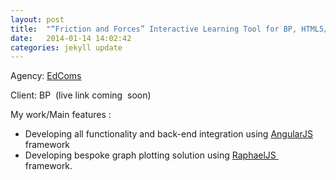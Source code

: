 ```yaml
---
layout: post
title:  "“Friction and Forces” Interactive Learning Tool for BP, HTML5/AngularJS"
date:   2014-01-14 14:02:42
categories: jekyll update
---
```

Agency: [EdComs](http://www.edcoms.com/)  

Client: BP  (live link coming  soon)

My work/Main features :

- Developing all functionality and back-end integration using [AngularJS](http://angularjs.org/) framework
- Developing bespoke graph plotting solution using [RaphaelJS  ](http://raphaeljs.com/)framework.